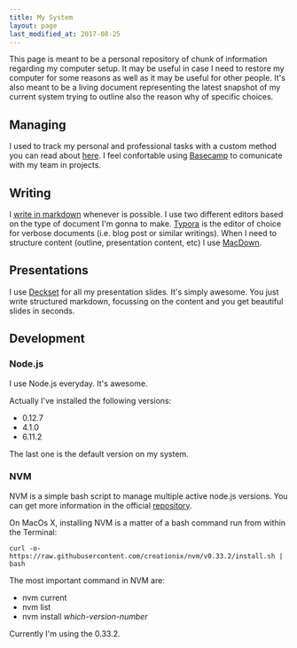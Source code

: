 ```yaml
---
title: My System
layout: page
last_modified_at: 2017-08-25
---
```


This page is meant to be a personal repository of chunk of information regarding my computer setup. It may be useful in case I need to restore my computer for some reasons as well as it may be useful for other people. It's also meant to be a living document representing the latest snapshot of my current system trying to outline also the reason why of specific choices.

## Managing

I used to track my personal and professional tasks with a custom method you can read about [here](http://fabiofranchino.com/blog/the-getting-things-done-issue/). I feel confortable using [Basecamp](https://basecamp.com) to comunicate with my team in projects.

## Writing

I [write in markdown](/blog/i-love-markdown/) whenever is possible. I use two different editors based on the type of document I'm gonna to make. [Typora](https://typora.io/) is the editor of choice for verbose documents (i.e. blog post or similar writings). When I need to structure content (outline, presentation content, etc) I use [MacDown](https://macdown.uranusjr.com/).

## Presentations

I use [Deckset](https://www.decksetapp.com/) for all my presentation slides. It's simply awesome. You just write structured markdown, focussing on the content and you get beautiful slides in seconds.

## Development

### Node.js

I use Node.js everyday. It's awesome.

Actually I've installed the following versions:

- 0.12.7
- 4.1.0
- 6.11.2

The last one is the default version on my system.

### NVM

NVM is a simple bash script to manage multiple active node.js versions. You can get more information in the official [repository](https://github.com/creationix/nvm).

On MacOs X, installing NVM is a matter of a bash command run from within the Terminal:

```shell
curl -o- https://raw.githubusercontent.com/creationix/nvm/v0.33.2/install.sh | bash
```

The most important command in NVM are:

- nvm current
- nvm list
- nvm install *which-version-number*

Currently I'm using the 0.33.2.